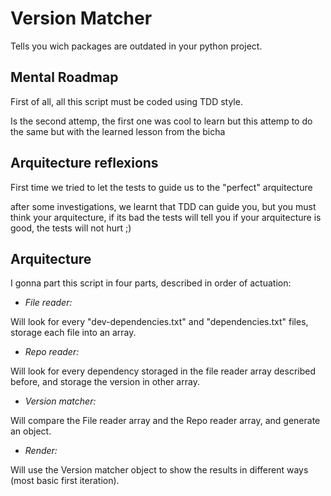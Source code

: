 # Version Matcher

Tells you wich packages are outdated in your python project.

## Mental Roadmap

First of all, all this script must be coded using TDD style.

Is the second attemp, the first one was cool to learn but this attemp to do the same but with the learned lesson from the bicha

## Arquitecture reflexions

First time we tried to let the tests to guide us to the "perfect" arquitecture

after some investigations, we learnt that TDD can guide you, but you must think your arquitecture, if its bad the tests will tell you
if your arquitecture is good, the tests will not hurt ;)

## Arquitecture

I gonna part this script in four parts, described in order of actuation:

- *File reader:*

Will look for every "dev-dependencies.txt" and "dependencies.txt" files, storage each file into an array.

- *Repo reader:*

Will look for every dependency storaged in the file reader array described before, and storage the version in other array.

- *Version matcher:*

Will compare the File reader array and the Repo reader array, and generate an object.

- *Render:*

Will use the Version matcher object to show the results in different ways (most basic first iteration).
